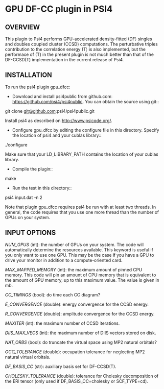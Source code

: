 GPU DF-CC plugin in PSI4
===

OVERVIEW
---
This plugin to Psi4 performs GPU-accelerated density-fitted (DF) singles and doubles coupled cluster (CCSD)
computations.  The perturbative triples contribution to the correlation energy (T) is also implemented, but
the performace of (T) in the present plugin is not much better than that of the DF-CCSD(T) implementation in the
current release of Psi4.

INSTALLATION
---

To run the psi4 plugin gpu_dfcc:

* Download and install psi4public from github.com:
https://github.com/psi4/psi4public.  You can obtain the source using git::

git clone git@github.com:psi4/psi4public.git

Install psi4 as described on http://www.psicode.org/.


* Configure gpu_dfcc by editing the configure file in this directory.
Specify the location of psi4 and your cublas library::

./configure

Make sure that your LD_LIBRARY_PATH contains the location of your
cublas library.

* Compile the plugin::

make

* Run the test in this directory::

psi4 input.dat -n 2

Note that plugin gpu_dfcc requires psi4 be run with at least two threads.
In general, the code requires that you use one more thread than the number
of GPUs on your system.

INPUT OPTIONS
---

*NUM_GPUS* (int): the number of GPUs on your system.  The code will
automatically determine the resources available.  This keyword is useful
if you only want to use one GPU.  This may be the case if you have a GPU
to drive your monitor in addition to a compute-oriented card.

*MAX_MAPPED_MEMORY* (int): the maximum amount of pinned CPU memory.  This
code will pin an amount of CPU memory that is equivalent to the amount of
GPU memory, up to this maximum value.  The value is given in mb.

*CC_TIMINGS* (bool): do time each CC diagram?

*E_CONVERGENCE* (double): energy convergence for the CCSD energy. 

*R_CONVERGENCE* (double): amplitude convergence for the CCSD energy. 

*MAXITER* (int): the maximum number of CCSD iterations.

*DIIS_MAX_VECS* (int): the maximum number of DIIS vectors stored on disk.

*NAT_ORBS* (bool): do truncate the virtual space using MP2 natural orbitals?

*OCC_TOLERANCE* (double): occupation tolerance for neglecting MP2 natural
virtual orbitals.

*DF_BASIS_CC* (str): auxiliary basis set for DF-CCSD(T).

*CHOLESKY_TOLERANCE* (double): tolerance for Cholesky decomposition of the
ERI tensor (only used if DF_BASIS_CC=cholesky or SCF_TYPE=cd).



